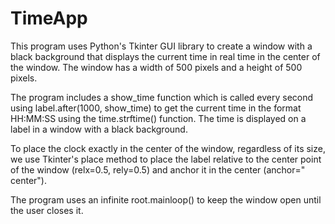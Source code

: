 # TimeApp

This program uses Python's Tkinter GUI library to create a window with a black background that displays the current time in real time in the center of the window. The window has a width of 500 pixels and a height of 500 pixels.

The program includes a show_time function which is called every second using label.after(1000, show_time) to get the current time in the format HH:MM:SS using the time.strftime() function. The time is displayed on a label in a window with a black background.

To place the clock exactly in the center of the window, regardless of its size, we use Tkinter's place method to place the label relative to the center point of the window (relx=0.5, rely=0.5) and anchor it in the center (anchor=" center").

The program uses an infinite root.mainloop() to keep the window open until the user closes it.
